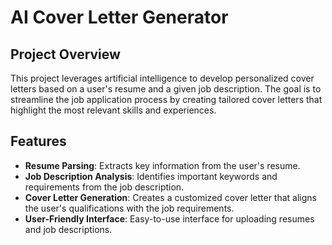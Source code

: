 # AI Cover Letter Generator

## Project Overview

This project leverages artificial intelligence to develop personalized cover letters based on a user's resume and a given job description. The goal is to streamline the job application process by creating tailored cover letters that highlight the most relevant skills and experiences.

## Features

- **Resume Parsing**: Extracts key information from the user's resume.
- **Job Description Analysis**: Identifies important keywords and requirements from the job description.
- **Cover Letter Generation**: Creates a customized cover letter that aligns the user's qualifications with the job requirements.
- **User-Friendly Interface**: Easy-to-use interface for uploading resumes and job descriptions.
